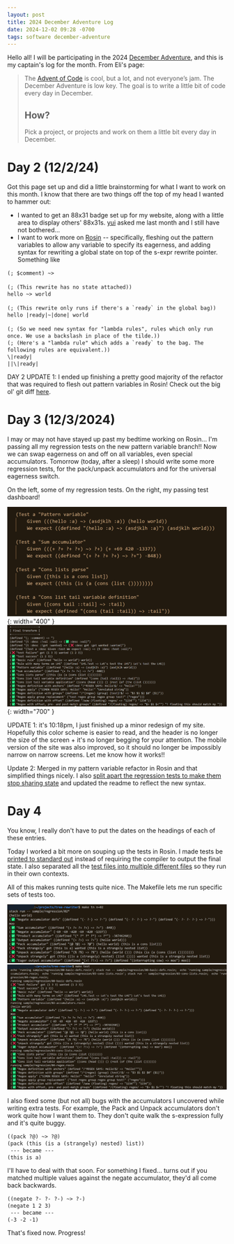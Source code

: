 ```yaml
---
layout: post
title: 2024 December Adventure Log
date: 2024-12-02 09:28 -0700
tags: software december-adventure
---
```



Hello all! I will be participating in the 2024 [December Adventure](https://eli.li/december-adventure), and this is my captain's log for the month. From Eli's page:

> The [Advent of Code](https://adventofcode.com/) is cool, but a lot, and not everyone’s jam.
> The December Adventure is low key. The goal is to write a little bit of code every day in December.
> ## How?
> Pick a project, or projects and work on them a little bit every day in December.

# Day 2 (12/2/24)

Got this page set up and did a little brainstorming for what I want to work on this month. I know that there are two things off the top of my head I wanted to hammer out:

* I wanted to get an 88x31 badge set up for my website, along with a little area to display others' 88x31s. [yui](https://zptr.cc/) asked me last month and I still have not bothered...
* I want to work more on [Rosin](https://github.com/DataKinds/tree-rewriter) -- specifically, fleshing out the pattern variables to allow any variable to specify its eagerness, and adding syntax for rewriting a global state on top of the s-expr rewrite pointer. Something like

```
(; $comment) ~> 

(; (This rewrite has no state attached))
hello ~> world

(; (This rewrite only runs if there's a `ready` in the global bag))
hello |ready|~|done| world

(; (So we need new syntax for "lambda rules", rules which only run once. We use a backslash in place of the tilde.))
(; (Here's a "lambda rule" which adds a `ready` to the bag. The following rules are equivalent.))
\|ready|
||\|ready|
```

DAY 2 UPDATE 1: I ended up finishing a pretty good majority of the refactor that was required to flesh out pattern variables in Rosin! Check out the big ol' git diff [here](https://github.com/DataKinds/tree-rewriter/pull/1/files).

# Day 3 (12/3/2024)

I may or may not have stayed up past my bedtime working on Rosin... I'm passing all my regression tests on the new pattern variable branch!! Now we can swap eagerness on and off on all variables, even special accumulators. Tomorrow (today, after a sleep) I should write some more regression tests, for the pack/unpack accumulators and for the universal eagerness switch. 

On the left, some of my regression tests. On the right, my passing test dashboard!

![A snippet of my regression suite](/assets/imgs/december-adventure/2-regressionsuite.png){: width="400" } ![My passing regression tests!](/assets/imgs/december-adventure/2-regressionpass.png){: width="700" }

UPDATE 1: it's 10:18pm, I just finished up a minor redesign of my site. Hopefully this color scheme is easier to read, and the header is no longer the size of the screen + it's no longer begging for your attention. The mobile version of the site was also improved, so it should no longer be impossibly narrow on narrow screens. Let me know how it works!!

Update 2: Merged in my pattern variable refactor in Rosin and that simplified things nicely. I also [split apart the regression tests to make them stop sharing state](https://github.com/DataKinds/tree-rewriter/tree/main/sample/regression) and updated the readme to reflect the new syntax.

# Day 4 

You know, I really don't have to put the dates on the headings of each of these entries.

Today I worked a bit more on souping up the tests in Rosin. I made tests be [printed to standard out](https://github.com/DataKinds/tree-rewriter/commit/7a8da5a748d455e11f78e04ef16417323614cfdf#diff-0a88c502e6b2fded6c22871f555f64a0da4a9fc0213e4b7b067f15f51f2780be) instead of requiring the compiler to output the final state. I also separated all the [test files into multiple different files](https://github.com/DataKinds/tree-rewriter/tree/main/sample/regression) so they run in their own contexts.

All of this makes running tests quite nice. The Makefile lets me run specific sets of tests too.

![Makefile running just one set of tests](/assets/imgs/december-adventure/4-tests1.png)
![Makefile running all my tests](/assets/imgs/december-adventure/4-tests2.png)

I also fixed some (but not all) bugs with the accumulators I uncovered while writing extra tests. For example, the Pack and Unpack accumulators don't work quite how I want them to. They don't quite walk the s-expression fully and it's quite buggy.

```
((pack ?@) ~> ?@)
(pack (this (is a (strangely) nested) list)) 
 --- became --- 
(this is a) 
```

I'll have to deal with that soon. For something I fixed... turns out if you matched multiple values against the negate accumulator, they'd all come back backwards.

```
((negate ?- ?- ?-) ~> ?-)
(negate 1 2 3) 
 --- became ---
(-3 -2 -1)
```

That's fixed now. Progress!